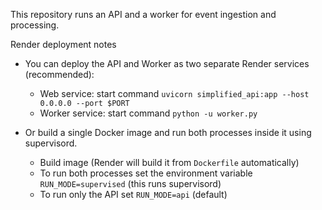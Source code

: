 This repository runs an API and a worker for event ingestion and processing.

Render deployment notes
- You can deploy the API and Worker as two separate Render services (recommended):
  - Web service: start command `uvicorn simplified_api:app --host 0.0.0.0 --port $PORT`
  - Worker service: start command `python -u worker.py`

- Or build a single Docker image and run both processes inside it using supervisord.
  - Build image (Render will build it from `Dockerfile` automatically)
  - To run both processes set the environment variable `RUN_MODE=supervised` (this runs supervisord)
  - To run only the API set `RUN_MODE=api` (default)


